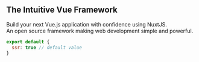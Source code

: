 ## The Intuitive Vue Framework

Build your next Vue.js application with confidence using NuxtJS.  
An open source framework making web development simple and powerful.

```js
export default {
  ssr: true // default value
}
```
